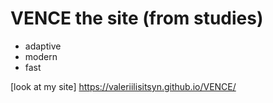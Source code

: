 # VENCE the site (from studies)

- adaptive
- modern
- fast

[look at my site] https://valeriilisitsyn.github.io/VENCE/

